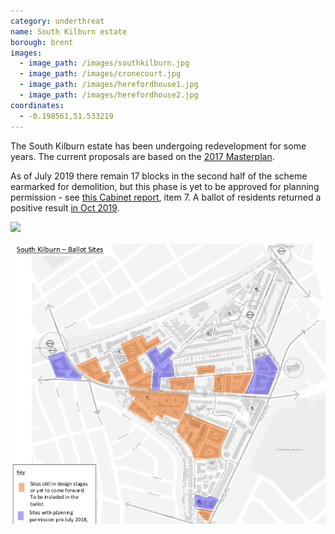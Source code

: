```yaml
---
category: underthreat
name: South Kilburn estate 
borough: brent 
images:
  - image_path: /images/southkilburn.jpg
  - image_path: /images/cronecourt.jpg
  - image_path: /images/herefordhouse1.jpg
  - image_path: /images/herefordhouse2.jpg
coordinates:
  - -0.198561,51.533219
---
```

The South Kilburn estate has been undergoing redevelopment for some years. The current proposals are based on the [2017 Masterplan](https://www.brent.gov.uk/your-community/regeneration/south-kilburn-regeneration/the-development-process/masterplan-and-programme?tab=southkilburnsupplementaryplanningdocument2017). 

As of July 2019 there remain 17 blocks in the second half of the scheme earmarked for demolition, but this phase is yet to be approved for planning permission  - see [this Cabinet report](http://democracy.brent.gov.uk/ieListDocuments.aspx?CId=455&MId=5355&Ver=4), item 7. A ballot of residents returned a positive result [in Oct 2019](https://www.kilburntimes.co.uk/news/south-kilburn-votes-yes-1-6331125).

![](/images/kilburnlist.png)

![](/images/southkilburn.png)
